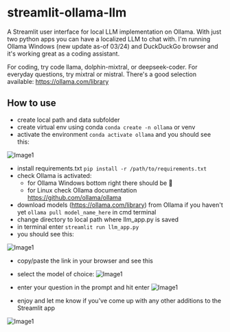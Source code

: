 # streamlit-ollama-llm
A Streamlit user interface for local LLM implementation on Ollama.  With just two python apps you can have a localized LLM to chat with.  I'm running Ollama Windows (new update as-of 03/24) and DuckDuckGo browser and it's working great as a coding assistant.  

For coding, try code llama, dolphin-mixtral, or deepseek-coder.  For everyday questions, try mixtral or mistral.  There's a good selection available:  https://ollama.com/library

## How to use
- create local path and data subfolder 
- create virtual env using conda `conda create -n ollama` or venv
- activate the environment `conda activate ollama` and you should see this:

 ![Image1](https://github.com/romilan24/streamlit-ollama-llm/blob/main/img/conda.JPG)

- install requirements.txt `pip install -r /path/to/requirements.txt`
- check Ollama is activated:
    - for Ollama Windows bottom right there should be 🦙
    - for Linux check Ollama documentation https://github.com/ollama/ollama
- download models (https://ollama.com/library) from Ollama if you haven't yet `ollama pull model_name_here` in cmd terminal
- change directory to local path where llm_app.py is saved
- in terminal enter `streamlit run llm_app.py`
- you should see this:
  
![Image1](https://github.com/romilan24/streamlit-ollama-llm/blob/main/img/ollama_pull.JPG)

- copy/paste the link in your browser and see this

- select the model of choice:
![Image1](https://github.com/romilan24/llama-index-RAG/blob/main/RAG_inference_pdfs.JPG)
- enter your question in the prompt and hit enter
![Image1](https://github.com/romilan24/llama-index-RAG/blob/main/RAG_inference_pdfs.JPG)
- enjoy and let me know if you've come up with any other additions to the Streamlit app

![Image1](https://github.com/romilan24/llama-index-RAG/blob/main/RAG_inference_pdfs.JPG)
